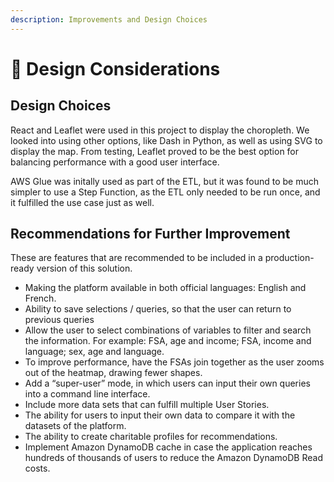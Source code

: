 ```yaml
---
description: Improvements and Design Choices
---
```


# 💭 Design Considerations

## Design Choices

React and Leaflet were used in this project to display the choropleth.  We looked into using other options, like Dash in Python, as well as using SVG to display the map. From testing, Leaflet proved to be the best option for balancing performance with a good user interface.

AWS Glue was initally used as part of the ETL, but it was found to be much simpler to use a Step Function, as the ETL only needed to be run once, and it fulfilled the use case just as well.

## Recommendations for Further Improvement

These are features that are recommended to be included in a production-ready version of this solution.

* Making the platform available in both official languages: English and French.
* Ability to save selections / queries, so that the user can return to previous queries
* Allow the user to select combinations of variables to filter and search the information. For example: FSA, age and income; FSA, income and language; sex, age and language.
* To improve performance, have the FSAs join together as the user zooms out of the heatmap, drawing fewer shapes.
* Add a “super-user” mode, in which users can input their own queries into a command line interface.
* Include more data sets that can fulfill multiple User Stories.
* The ability for users to input their own data to compare it with the datasets of the platform.
* The ability to create charitable profiles for recommendations.
* Implement Amazon DynamoDB cache in case the application reaches hundreds of thousands of users to reduce the Amazon DynamoDB Read costs.
